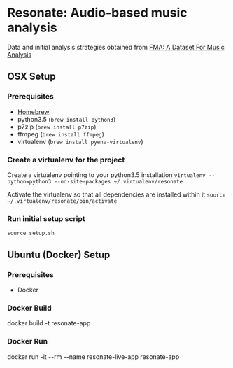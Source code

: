 # Resonate: Audio-based music analysis

Data and initial analysis strategies obtained from [FMA: A Dataset For Music Analysis](https://github.com/mdeff/fma)

## OSX Setup

### Prerequisites

* [Homebrew](https://brew.sh/)
* python3.5 (`brew install python3`)
* p7zip (`brew install p7zip`)
* ffmpeg (`brew install ffmpeg`)
* virtualenv (`brew install pyenv-virtualenv`)

### Create a virtualenv for the project
Create a virtualenv pointing to your python3.5 installation
`virtualenv --python=python3 --no-site-packages ~/.virtualenv/resonate`

Activate the virtualenv so that all dependencies are installed within it
`source ~/.virtualenv/resonate/bin/activate`

### Run initial setup script
`source setup.sh`


## Ubuntu (Docker) Setup

### Prerequisites
* Docker

### Docker Build
docker build -t resonate-app

### Docker Run
docker run -it --rm --name resonate-live-app resonate-app

